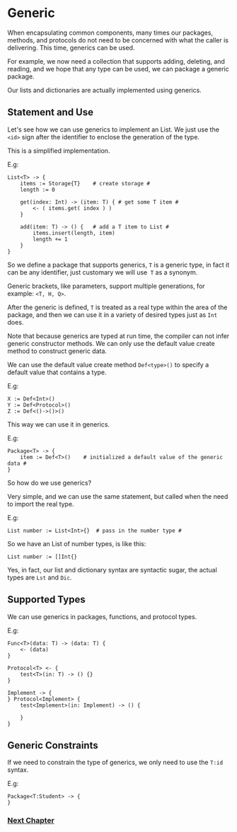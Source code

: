 # Generic
When encapsulating common components, many times our packages, methods, and protocols do not need to be concerned with what the caller is delivering. This time, generics can be used.

For example, we now need a collection that supports adding, deleting, and reading, and we hope that any type can be used, we can package a generic package.

Our lists and dictionaries are actually implemented using generics.
## Statement and Use
Let's see how we can use generics to implement an List. We just use the `<id>` sign after the identifier to enclose the generation of the type.

This is a simplified implementation.

E.g:
```
List<T> -> {
    items := Storage{T}    # create storage #
    length := 0

    get(index: Int) -> (item: T) { # get some T item #
        <- ( items.get( index ) )
    }
  
    add(item: T) -> () {   # add a T item to List #
        items.insert(length, item)
        length += 1
    }
}
```
So we define a package that supports generics, `T` is a generic type, in fact it can be any identifier, just customary we will use` T` as a synonym.

Generic brackets, like parameters, support multiple generations, for example: `<T, H, Q>`.

After the generic is defined, `T` is treated as a real type within the area of ​​the package, and then we can use it in a variety of desired types just as `Int` does.

Note that because generics are typed at run time, the compiler can not infer generic constructor methods. We can only use the default value create method to construct generic data.

We can use the default value create method `Def<type>()` to specify a default value that contains a type.

E.g:
```
X := Def<Int>()
Y := Def<Protocol>()
Z := Def<()->()>()
```

This way we can use it in generics.

E.g:
```
Package<T> -> {
    item := Def<T>()    # initialized a default value of the generic data #
}
```
So how do we use generics?

Very simple, and we can use the same statement, but called when the need to import the real type.

E.g:
```
List number := List<Int>{}  # pass in the number type #
```
So we have an List of number types, is like this:
```
List number := []Int{}
```
Yes, in fact, our list and dictionary syntax are syntactic sugar, the actual types are `Lst` and `Dic`.
## Supported Types
We can use generics in packages, functions, and protocol types.

E.g:
```
Func<T>(data: T) -> (data: T) {
    <- (data)
}

Protocol<T> <- {
    test<T>(in: T) -> () {}
}

Implement -> {
} Protocol<Implement> {
    test<Implement>(in: Implement) -> () {
        
    }
}
```
## Generic Constraints
If we need to constrain the type of generics, we only need to use the `T:id` syntax.

E.g:
```
Package<T:Student> -> {
}
```
### [Next Chapter](annotation.md)